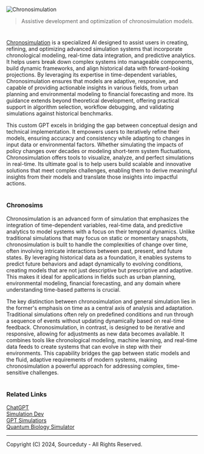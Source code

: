 ![Chronosimulation](https://github.com/user-attachments/assets/827aae06-8a4c-4dd1-a669-b8e748c1505c)

> Assistive development and optimization of chronosimulation models.
#

[Chronosimulation](https://chatgpt.com/g/g-674bac1493c88191bb208ee7463afac4-chronosimulation) is a specialized AI designed to assist users in creating, refining, and optimizing advanced simulation systems that incorporate chronological modeling, real-time data integration, and predictive analytics. It helps users break down complex systems into manageable components, build dynamic frameworks, and align historical data with forward-looking projections. By leveraging its expertise in time-dependent variables, Chronosimulation ensures that models are adaptive, responsive, and capable of providing actionable insights in various fields, from urban planning and environmental modeling to financial forecasting and more. Its guidance extends beyond theoretical development, offering practical support in algorithm selection, workflow debugging, and validating simulations against historical benchmarks.

This custom GPT excels in bridging the gap between conceptual design and technical implementation. It empowers users to iteratively refine their models, ensuring accuracy and consistency while adapting to changes in input data or environmental factors. Whether simulating the impacts of policy changes over decades or modeling short-term system fluctuations, Chronosimulation offers tools to visualize, analyze, and perfect simulations in real-time. Its ultimate goal is to help users build scalable and innovative solutions that meet complex challenges, enabling them to derive meaningful insights from their models and translate those insights into impactful actions.

#
### Chronosims

Chronosimulation is an advanced form of simulation that emphasizes the integration of time-dependent variables, real-time data, and predictive analytics to model systems with a focus on their temporal dynamics. Unlike traditional simulations that may focus on static or momentary snapshots, chronosimulation is built to handle the complexities of change over time, often involving intricate interactions between past, present, and future states. By leveraging historical data as a foundation, it enables systems to predict future behaviors and adapt dynamically to evolving conditions, creating models that are not just descriptive but prescriptive and adaptive. This makes it ideal for applications in fields such as urban planning, environmental modeling, financial forecasting, and any domain where understanding time-based patterns is crucial.

The key distinction between chronosimulation and general simulation lies in the former's emphasis on time as a central axis of analysis and adaptation. Traditional simulations often rely on predefined conditions and run through a sequence of events without updating dynamically based on real-time feedback. Chronosimulation, in contrast, is designed to be iterative and responsive, allowing for adjustments as new data becomes available. It combines tools like chronological modeling, machine learning, and real-time data feeds to create systems that can evolve in step with their environments. This capability bridges the gap between static models and the fluid, adaptive requirements of modern systems, making chronosimulation a powerful approach for addressing complex, time-sensitive challenges.

#
### Related Links

[ChatGPT](https://github.com/sourceduty/ChatGPT)
<br>
[Simulation Dev](https://github.com/sourceduty/Simulation_Dev)
<br>
[GPT Simulatiors](https://github.com/sourceduty/GPT_Simulators)
<br>
[Quantum Biology Simulator](https://github.com/sourceduty/Quantum_Biology_Simulator)

***
Copyright (C) 2024, Sourceduty - All Rights Reserved.
